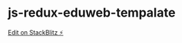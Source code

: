 # js-redux-eduweb-tempalate

[Edit on StackBlitz ⚡️](https://stackblitz.com/edit/js-redux-eduweb-tempalate)